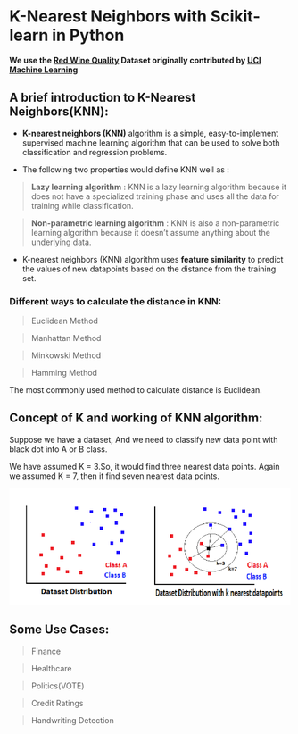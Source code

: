 # K-Nearest Neighbors with Scikit-learn in Python

**We use the <a href="https://www.kaggle.com/uciml/red-wine-quality-cortez-et-al-2009">Red Wine Quality</a> Dataset originally contributed by <a href="https://archive.ics.uci.edu/ml/index.php">UCI Machine Learning</a>**

## A brief introduction to K-Nearest Neighbors(KNN):

- **K-nearest neighbors (KNN)** algorithm is a simple, easy-to-implement supervised machine learning algorithm that can be used to solve both classification and regression problems.

- The following two properties would define KNN well as :

> **Lazy learning algorithm** : KNN is a lazy learning algorithm because it does not have a specialized training phase and uses all the data for training while classification.

> **Non-parametric learning algorithm** : KNN is also a non-parametric learning algorithm because it doesn’t assume anything about the underlying data.

- K-nearest neighbors (KNN) algorithm uses **feature similarity** to predict the values of new datapoints based on the distance from the training set.

### Different ways to calculate the distance in KNN:

> Euclidean Method

> Manhattan Method

> Minkowski Method

> Hamming Method

The most commonly used method to calculate distance is Euclidean.

## Concept of K and working of KNN algorithm:

Suppose we have a dataset, And we need to classify new data point with black dot into A or B class.  

We have assumed K = 3.So, it would find three nearest data points. Again we assumed K = 7, then it find seven nearest data points.

![K-Nearest Neighbors](https://github.com/Avinashshah099/Python3-by-practice/blob/master/Machine%20Learning/sklearn%20examples/K-Nearest%20Neighbors(KNN)/knn.png)

## Some Use Cases:

> Finance

> Healthcare

> Politics(VOTE)

> Credit Ratings

> Handwriting Detection
